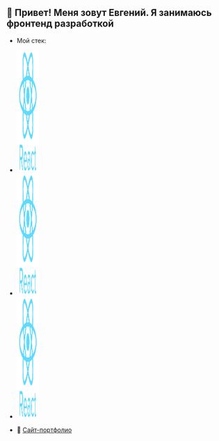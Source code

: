 ## 👋 Привет! Меня зовут Евгений. Я занимаюсь фронтенд разработкой
- Мой стек:
- <img src="https://raw.githubusercontent.com/devicons/devicon/master/icons/react/react-original-wordmark.svg" width="50" height="280">
- <img src="https://raw.githubusercontent.com/devicons/devicon/master/icons/react/react-original-wordmark.svg" width="50" height="280">
- <img src="https://raw.githubusercontent.com/devicons/devicon/master/icons/react/react-original-wordmark.svg" width="50" height="280">

- 👀 [Сайт-портфолио](https://eugenepokalyuk.github.io/profile-new/)

